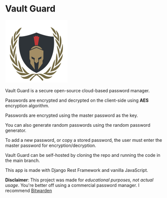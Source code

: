 # Vault Guard

![Vault Guard](frontend/static/frontend/logo.png)

Vault Guard is a secure open-source cloud-based password manager.

Passwords are encrypted and decrypted on the client-side using **AES** encryption algorithm.

Passwords are encrypted using the master password as the key.

You can also generate random passwords using the random password generator.

To add a new password, or copy a stored password, the user must enter the master password for encryption/decryption.

Vault Guard can be self-hosted by cloning the repo and running the code in the main branch.

This app is made with Django Rest Framework and vanilla JavaScript.

**Disclaimer**: This project was made for *educational purposes, not actual usage*. You're better off using a commercial password manager. I recommend [Bitwarden](https://bitwarden.com)